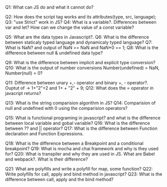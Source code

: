 <!-- Tasks that i have studied. -->

Q1: What can JS do and what it cannot do?
<!-- JS Code is called as scripts(ECMAScripts) -->
<!-- JS Fundamentals -->
Q2: How does the script tag works and its attributes(type, src, language);
Q3: "use Strict" work in JS?
Q4: What is a variable?. Differences between var and let?  How can we change the value of a const variable?
<!-- Data Type in JS -->
Q5: What are the data types in Javascript?.
Q6: What is the difference between staticaly typed language and dynamicaly typed language?
Q7: What is NaN? and output of NaN == NaN and NaN*0 == 1;
Q8: What is the difference between null & undefined data type?
<!-- Type Conversion in JS. -->
Q9: What is the difference between implicit and explicit type conversion?
Q10: What is the output of number conversions Number(undefined) = NaN, Number(null) = 0?
<!-- Operators in JS -->
Q11: Difference between unary +,- operator and binary +, - operator?. Ouptut of -> 1+"2"+2 and 1+ + "2" + 9;
Q12: What does the = operator in javacript returns?
<!-- Comparision in JS -->
Q13: What is the string comparision algorithm in JS?
Q14: Comparision of null and undefined with 0 using the comparision operators?
<!-- Functions in JS -->
Q15: What is functional programing in javascript? and what is the difference between local variable and gobal variable?
Q16: What is the difference between ?? and || operator?
Q17: What is the difference between Function declaration and Function Expressions.
<!-- JS Debugging and Code Quality -->
Q18: What is the difference between a Breakpoint and a conditional breakpoint?
Q19: What is mocha and chai framework and why is they used for?
Q20: What is transpiler and why they are used in JS. What are Babel and webpack?. What is their difference?
<!-- Polyfills in Javascript -->
Q21: What are polyfills and write a polyfill for map, some function?
Q22: Write polyfills for call, apply and bind method in javascript?
Q23: What is the difference between call, apply and the bind method?

